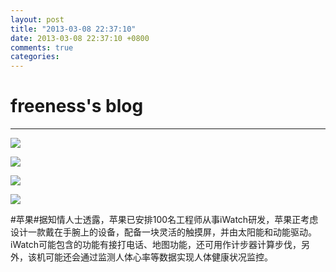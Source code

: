 ```yaml
---
layout: post
title: "2013-03-08 22:37:10"
date: 2013-03-08 22:37:10 +0800
comments: true
categories: 
---
```


# freeness's blog

----------

![](http://okqmqrbgo.bkt.clouddn.com/201303082237101.jpg)

![](http://okqmqrbgo.bkt.clouddn.com/201303082237102.jpg)

![](http://okqmqrbgo.bkt.clouddn.com/201303082237103.jpg)

![](http://okqmqrbgo.bkt.clouddn.com/201303082237104.jpg)

>
\#苹果\#据知情人士透露，苹果已安排100名工程师从事iWatch研发，苹果正考虑设计一款戴在手腕上的设备，配备一块灵活的触摸屏，并由太阳能和动能驱动。iWatch可能包含的功能有接打电话、地图功能，还可用作计步器计算步伐，另外，该机可能还会通过监测人体心率等数据实现人体健康状况监控。